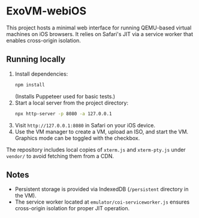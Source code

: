 # ExoVM-webiOS

This project hosts a minimal web interface for running QEMU-based virtual machines on iOS browsers. It relies on Safari's JIT via a service worker that enables cross-origin isolation.

## Running locally

1. Install dependencies:
   ```bash
   npm install
   ```
   (Installs Puppeteer used for basic tests.)
2. Start a local server from the project directory:
   ```bash
   npx http-server -p 8080 -a 127.0.0.1
   ```
3. Visit `http://127.0.0.1:8080` in Safari on your iOS device.
4. Use the VM manager to create a VM, upload an ISO, and start the VM. Graphics mode can be toggled with the checkbox.

The repository includes local copies of `xterm.js` and `xterm-pty.js` under `vendor/` to avoid fetching them from a CDN.

## Notes
* Persistent storage is provided via IndexedDB (`/persistent` directory in the VM).
* The service worker located at `emulator/coi-serviceworker.js` ensures cross-origin isolation for proper JIT operation.
